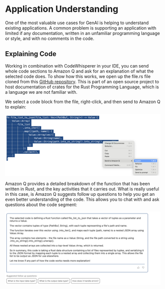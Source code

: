 # Application Understanding
One of the most valuable use cases for GenAI is helping to understand existing applications. A common problem is supporting an application with limited if any documentation, written in an unfamiliar programming language or style, and with no comments in the code.

## Explaining Code
Working in combination with CodeWhisperer in your IDE, you can send whole code sections to Amazon Q and ask for an explanation of what the selected code does. To show how this works, we open up the file.rs file cloned from this [GitHub repository](https://github.com/rust-lang/docs.rs/blob/master/src/db/file.rs). This is part of an open source project to host documentation of crates for the Rust Programming Language, which is a language we are not familiar with.

We select a code block from the file, right-click, and then send to Amazon Q to explain:

![Amazon Q Explain](./AmazonQExplain.png)

Amazon Q provides a detailed breakdown of the function that has been written in Rust, and the key activities that it carries out. What is really useful in this case, is Amazon Q suggests follow up questions to help you get an even better understanding of the code. This allows you to chat with and ask questions about the code segment:

![Amazon Q Explain Output](./AmazonQExplainOutput.png)

